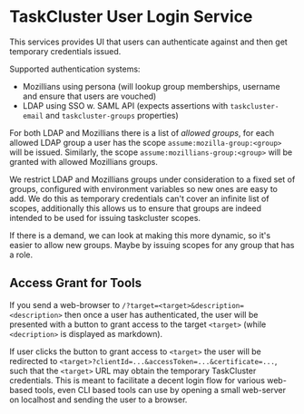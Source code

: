 TaskCluster User Login Service
==============================

This services provides UI that users can authenticate against and then get
temporary credentials issued.

Supported authentication systems:
 * Mozillians using persona (will lookup group memberships, username and ensure
   that users are vouched)
 * LDAP using SSO w. SAML API (expects assertions with `taskcluster-email`
   and `taskcluster-groups` properties)

For both LDAP and Mozillians there is a list of _allowed groups_, for each
allowed LDAP group a user has the scope `assume:mozilla-group:<group>` will be
issued. Similarly, the scope `assume:mozillians-group:<group>` will be granted
with allowed Mozillians groups.

We restrict LDAP and Mozillians groups under consideration to a fixed set of
groups, configured with environment variables so new ones are easy to add.
We do this as temporary credentials can't cover an infinite list of scopes,
additionally this allows us to ensure that groups are indeed intended to be used
for issuing taskcluster scopes.

If there is a demand, we can look at making this more dynamic, so it's easier to
allow new groups. Maybe by issuing scopes for any group that has a role.


Access Grant for Tools
----------------------
If you send a web-browser to `/?target=<target>&description=<description>` then
once a user has authenticated, the user will be presented with a button to grant
access to the target `<target>` (while `<decription>` is displayed as markdown).

If user clicks the button to grant access to `<target>` the user will be
redirected to `<target>?clientId=...&accessToken=...&certificate=...`, such that
the `<target>` URL may obtain the temporary TaskCluster credentials. This is
meant to facilitate a decent login flow for various web-based tools, even CLI
based tools can use by opening a small web-server on localhost and sending the
user to a browser.